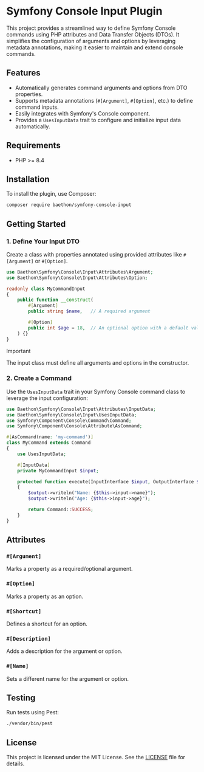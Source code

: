 # Symfony Console Input Plugin

This project provides a streamlined way to define Symfony Console commands using PHP attributes and Data Transfer Objects (DTOs). It simplifies the configuration of arguments and options by leveraging metadata annotations, making it easier to maintain and extend console commands.

## Features

- Automatically generates command arguments and options from DTO properties.
- Supports metadata annotations (`#[Argument]`, `#[Option]`, etc.) to define command inputs.
- Easily integrates with Symfony's Console component.
- Provides a `UsesInputData` trait to configure and initialize input data automatically.

## Requirements

- PHP >= 8.4

## Installation

To install the plugin, use Composer:

```bash
composer require baethon/symfony-console-input
```

## Getting Started

### 1. Define Your Input DTO

Create a class with properties annotated using provided attributes like `#[Argument]` or `#[Option]`. 

```php
use Baethon\Symfony\Console\Input\Attributes\Argument;
use Baethon\Symfony\Console\Input\Attributes\Option;

readonly class MyCommandInput
{
    public function __construct(
        #[Argument]
        public string $name,   // A required argument

        #[Option]
        public int $age = 18,  // An optional option with a default value
    ) {}
}
```

> [!IMPORTANT]
> The input class must define all arguments and options in the constructor.

### 2. Create a Command

Use the `UsesInputData` trait in your Symfony Console command class to leverage the input configuration:

```php
use Baethon\Symfony\Console\Input\Attributes\InputData;
use Baethon\Symfony\Console\Input\UsesInputData;
use Symfony\Component\Console\Command\Command;
use Symfony\Component\Console\Attribute\AsCommand;

#[AsCommand(name: 'my-command')]
class MyCommand extends Command
{
    use UsesInputData;

    #[InputData]
    private MyCommandInput $input;

    protected function execute(InputInterface $input, OutputInterface $output): int
    {
        $output->writeln("Name: {$this->input->name}");
        $output->writeln("Age: {$this->input->age}");

        return Command::SUCCESS;
    }
}
```

## Attributes

### `#[Argument]`

Marks a property as a required/optional argument.

### `#[Option]`

Marks a property as an option.

### `#[Shortcut]`

Defines a shortcut for an option.

### `#[Description]`

Adds a description for the argument or option.

### `#[Name]`

Sets a different name for the argument or option.

## Testing

Run tests using Pest:

```bash
./vendor/bin/pest
```

## License

This project is licensed under the MIT License. See the [LICENSE](LICENSE) file for details.
